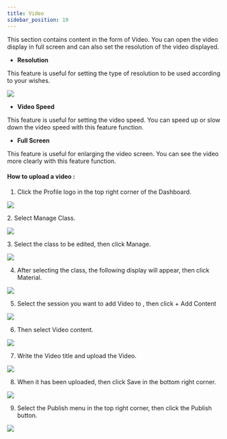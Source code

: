 ```yaml
---
title: Video
sidebar_position: 19
---
```

This section contains content in the form of Video. You can open the video display in full screen and can also set the resolution of the video displayed.

* **Resolution**

This feature is useful for setting the type of resolution to be used according to your wishes.

![](/img/Enterprise-LMS-Video_1.2.png)

* **Video Speed**

This feature is useful for setting the video speed. You can speed up or slow down the video speed with this feature function.

* **Full Screen**

This feature is useful for enlarging the video screen. You can see the video more clearly with this feature function.

#### **How to upload a video :**

1. Click the Profile logo in the top right corner of the Dashboard.

![](/img/degree-lecture-manage-class.jpg)

2. Select Manage Class.

![](/img/degree-lecture-manage-class-2.jpg)

3. Select the class to be edited, then click Manage.

![](/img/degree-lecture-manage-class-3.jpg)

4. After selecting the class, the following display will appear, then click Material.

![](/img/degree-lecture-manage-class-4.jpg)

5. Select the session you want to add Video to , then click + Add Content

![](/img/articlee-5.jpg)

6. Then select Video content.

![](/img/degree-lecture-video-2.jpg)

7. Write the Video title and upload the Video.

![](/img/degree-lecture-video-3.jpg)

8. When it has been uploaded, then click Save in the bottom right corner.

![](/img/degree-lecture-video-4.jpg)

9. Select the Publish menu in the top right corner, then click the Publish button.

![](/img/degree-lecture-publish.jpg)
